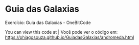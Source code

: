 # Guia das Galaxias
Exercício: Guia das Galaxias - OneBitCode

You can view this code at | Você pode ver o código em:
https://ohiagosouza.github.io/GuiadasGalaxias/andromeda.html
